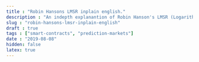 ```yaml
---
title : "Robin Hansons LMSR inplain english."
description : "An indepth explanantion of Robin Hanson's LMSR (Logarithmic Market Scoring Rule)."
slug : "robin-hansons-lmsr-inplain-english"
draft : true
tags : ["smart-contracts", "prediction-markets"]
date : "2019-08-08"
hidden: false
latex: true
---
```



